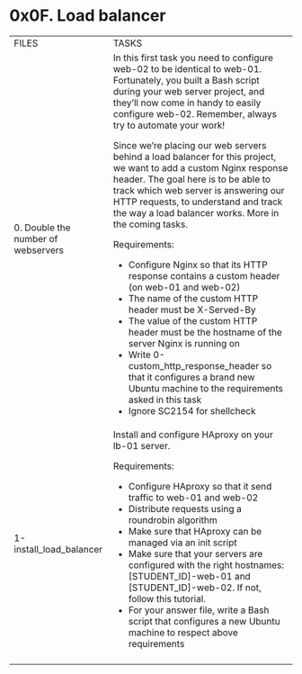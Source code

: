 <h1>0x0F. Load balancer</h1>
<table>
<tr>
<td>FILES</td><td> TASKS</td></tr>
<td> 0. Double the number of webservers </td>
<td> In this first task you need to configure web-02 to be identical to web-01. Fortunately, you built a Bash script during your web server project, and they’ll now come in handy to easily configure web-02. Remember, always try to automate your work!

Since we’re placing our web servers behind a load balancer for this project, we want to add a custom Nginx response header. The goal here is to be able to track which web server is answering our HTTP requests, to understand and track the way a load balancer works. More in the coming tasks.

Requirements:

- Configure Nginx so that its HTTP response contains a custom header (on web-01 and web-02)
- The name of the custom HTTP header must be X-Served-By
- The value of the custom HTTP header must be the hostname of the server Nginx is running on
- Write 0-custom_http_response_header so that it configures a brand new Ubuntu machine to the requirements asked in this task
- Ignore SC2154 for shellcheck</td></tr>
<tr>
<td>1-install_load_balancer</td>
<td> Install and configure HAproxy on your lb-01 server.

Requirements:

- Configure HAproxy so that it send traffic to web-01 and web-02
- Distribute requests using a roundrobin algorithm
- Make sure that HAproxy can be managed via an init script
- Make sure that your servers are configured with the right hostnames: [STUDENT_ID]-web-01 and [STUDENT_ID]-web-02. If not, follow this tutorial.
- For your answer file, write a Bash script that configures a new Ubuntu machine to respect above requirements</td>
</tr>
<tr>
<td></td>
<td></td>
</tr>
</table>

